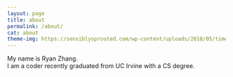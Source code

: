 ```yaml
---
layout: page
title: about
permalink: /about/
cat: about
theme-img: https://sensiblysprouted.com/wp-content/uploads/2018/05/time-long.png
---
```


My name is Ryan Zhang.<br>
I am a coder recently graduated from UC Irvine with a CS degree.
